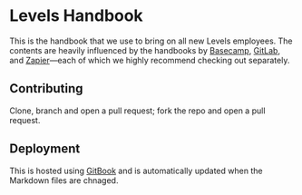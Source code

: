 # Levels Handbook

This is the handbook that we use to bring on all new Levels employees. The contents are heavily influenced by the handbooks by [Basecamp](https://github.com/basecamp/handbook/blob/master/README.md), [GitLab](https://about.gitlab.com/handbook/), and [Zapier](https://zapier.com/learn/remote-work/)—each of which we highly recommend checking out separately.

## Contributing

Clone, branch and open a pull request; fork the repo and open a pull request.

## Deployment

This is hosted using [GitBook](gitbook.com) and is automatically updated when the Markdown files are chnaged.